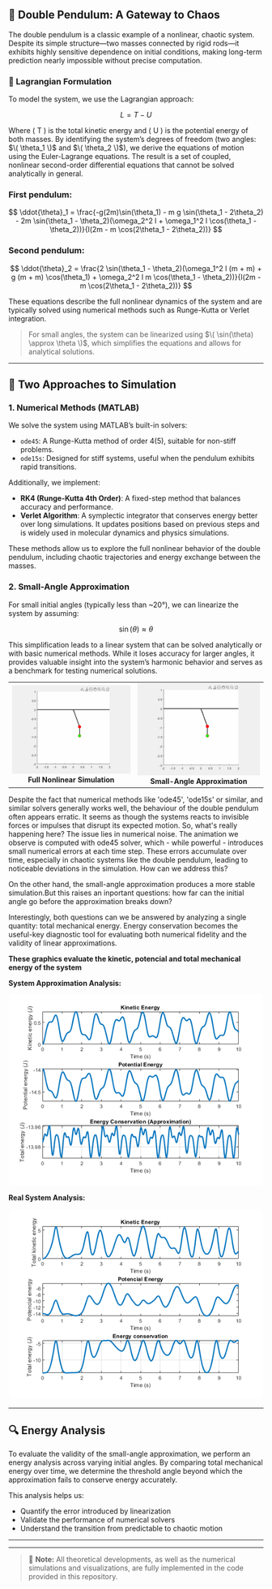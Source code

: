 ## 🎢 Double Pendulum: A Gateway to Chaos

The double pendulum is a classic example of a nonlinear, chaotic system. Despite its simple structure—two masses connected by rigid rods—it exhibits highly sensitive dependence on initial conditions, making long-term prediction nearly impossible without precise computation.

### 🧠 Lagrangian Formulation

To model the system, we use the Lagrangian approach:

$$
L = T - U
$$

Where \( T \) is the total kinetic energy and \( U \) is the potential energy of both masses. By identifying the system’s degrees of freedom (two angles: $\( \theta_1 \)$ and $\( \theta_2 \)$), we derive the equations of motion using the Euler-Lagrange equations. The result is a set of coupled, nonlinear second-order differential equations that cannot be solved analytically in general.

### First pendulum:

$$
\ddot{\theta}_1 = \frac{-g(2m)\sin(\theta_1) - m g \sin(\theta_1 - 2\theta_2) - 2m \sin(\theta_1 - \theta_2)(\omega_2^2 l + \omega_1^2 l \cos(\theta_1 - \theta_2))}{l(2m - m \cos(2\theta_1 - 2\theta_2))}
$$


### Second pendulum:


$$
\ddot{\theta}_2 = \frac{2 \sin(\theta_1 - \theta_2)(\omega_1^2 l (m + m) + g (m + m) \cos(\theta_1) + \omega_2^2 l m \cos(\theta_1 - \theta_2))}{l(2m - m \cos(2\theta_1 - 2\theta_2))}
$$



These equations describe the full nonlinear dynamics of the system and are typically solved using numerical methods such as Runge-Kutta or Verlet integration.

> For small angles, the system can be linearized using $\( \sin(\theta) \approx \theta \)$, which simplifies the equations and allows for analytical solutions.

---

## 🧮 Two Approaches to Simulation

### 1. **Numerical Methods (MATLAB)**

We solve the system using MATLAB’s built-in solvers:

- `ode45`: A Runge-Kutta method of order 4(5), suitable for non-stiff problems.
- `ode15s`: Designed for stiff systems, useful when the pendulum exhibits rapid transitions.

Additionally, we implement:

- **RK4 (Runge-Kutta 4th Order)**: A fixed-step method that balances accuracy and performance.
- **Verlet Algorithm**: A symplectic integrator that conserves energy better over long simulations. It updates positions based on previous steps and is widely used in molecular dynamics and physics simulations.

These methods allow us to explore the full nonlinear behavior of the double pendulum, including chaotic trajectories and energy exchange between the masses.

### 2. **Small-Angle Approximation**

For small initial angles (typically less than ~20°), we can linearize the system by assuming:

$$
\sin(\theta) \approx \theta
$$

This simplification leads to a linear system that can be solved analytically or with basic numerical methods. While it loses accuracy for larger angles, it provides valuable insight into the system’s harmonic behavior and serves as a benchmark for testing numerical solutions.

<table>
  <tr>
    <td align="center">
      <img src="Double_pendulum_animation.gif" alt="Full Simulation" width="300"/><br/>
      <strong>Full Nonlinear Simulation</strong>
    </td>
    <td align="center">
      <img src="double_pendulum_animation_approx.gif" alt="Approximate Simulation" width="300"/><br/>
      <strong>Small-Angle Approximation</strong>
    </td>
  </tr>
</table>

Despite the fact that numerical methods like 'ode45', 'ode15s' or similar, and similar solvers generally works well, the behaviour of the double pendulum often appears erratic. It seems as though the systems reacts to invisible forces or impulses that disrupt its expected motion. So, what's really happening here? 
The issue lies in numerical noise. The animation we observe is computed with ode45 solver, which - while powerful - introduces small numerical errors at each time step. These errors accumulate over time, especially in chaotic systems like the double pendulum, leading to noticeable deviations in the simulation. How can we address this?

On the other hand, the small-angle approximation produces a more stable simulation.But this raises an inportant questions: how far can the initial angle go before the approximation breaks down?

Interestingly, both questions can we be answered by analyzing a single quantity: total mechanical energy. Energy conservation becomes the useful-key diagnostic tool for evaluating both numerical fidelity and the validity of linear approximations.

**These graphics evaluate the kinetic, potencial and total mechanical energy of the system**

**System Approximation Analysis:**

<div align = "center">
  <img src = "Energy%20(approx).png" alt = "Energy Analysis approx" width = "500"/>
</div>

**Real System Analysis:**

<div align="center">
  <img src="Energy.png" alt="Energy Analysis" width="500"/>
</div>


---

## 🔍 Energy Analysis

To evaluate the validity of the small-angle approximation, we perform an energy analysis across varying initial angles. By comparing total mechanical energy over time, we determine the threshold angle beyond which the approximation fails to conserve energy accurately.

This analysis helps us:

- Quantify the error introduced by linearization
- Validate the performance of numerical solvers
- Understand the transition from predictable to chaotic motion

---

---

> 📝 **Note:** All theoretical developments, as well as the numerical simulations and visualizations, are fully implemented in the code provided in this repository.
